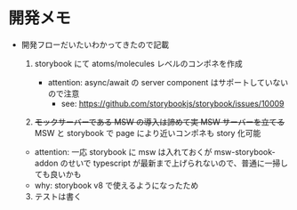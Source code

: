# 開発メモ

- 開発フローだいたいわかってきたので記載

  1. storybook にて atoms/molecules レベルのコンポネを作成

     - attention: async/await の server component はサポートしていないので注意
       - see: https://github.com/storybookjs/storybook/issues/10009

  2. ~~モックサーバーである MSW の導入は諦めて実 MSW サーバーを立てる~~ MSW と storybook で page により近いコンポネも story 化可能

  - attention: 一応 storybook に msw は入れておくが msw-storybook-addon のせいで typescript が最新まで上げられないので、普通に一掃しても良いかも
  - why: storybook v8 で使えるようになったため

  3. テストは書く
